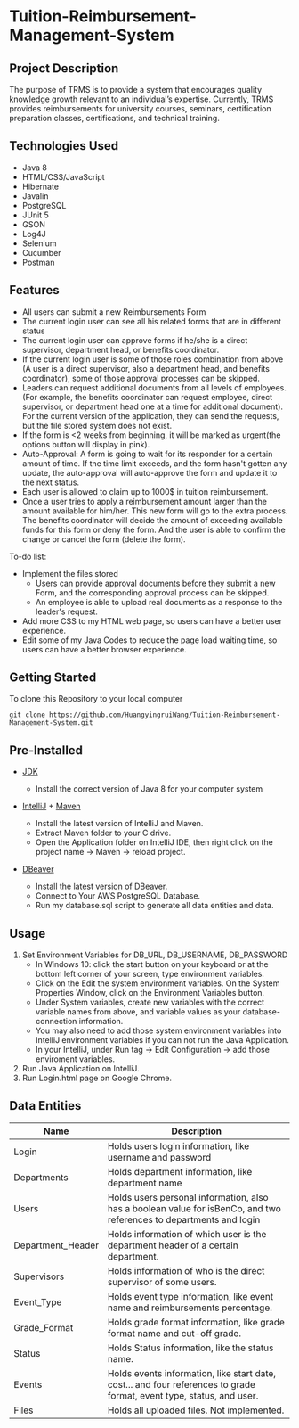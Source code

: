 # Tuition-Reimbursement-Management-System

## Project Description

The purpose of TRMS is to provide a system that encourages quality knowledge growth relevant to an individual’s expertise.   Currently, TRMS provides reimbursements for university courses, seminars, certification preparation classes, certifications, and technical training.

## Technologies Used

* Java 8
* HTML/CSS/JavaScript
* Hibernate
* Javalin
* PostgreSQL
* JUnit 5
* GSON
* Log4J
* Selenium
* Cucumber
* Postman

## Features

* All users can submit a new Reimbursements Form
* The current login user can see all his related forms that are in different status
* The current login user can approve forms if he/she is a direct supervisor, department head, or benefits coordinator.
* If the current login user is some of those roles combination from above (A user is a direct supervisor, also a department head, and benefits coordinator), some of those approval processes can be skipped.
* Leaders can request additional documents from all levels of employees. (For example, the benefits coordinator can request employee, direct supervisor, or department head one at a time for additional document). For the current version of the application, they can send the requests, but the file stored system does not exist.
* If the form is <2 weeks from beginning, it will be marked as urgent(the options button will display in pink).
* Auto-Approval: A form is going to wait for its responder for a certain amount of time. If the time limit exceeds, and the form hasn't gotten any update, the auto-approval will auto-approve the form and update it to the next status.
* Each user is allowed to claim up to 1000$ in tuition reimbursement. 
* Once a user tries to apply a reimbursement amount larger than the amount available for him/her. This new form will go to the extra process. The benefits coordinator will decide the amount of exceeding available funds for this form or deny the form. And the user is able to confirm the change or cancel the form (delete the form).

To-do list:
* Implement the files stored
   * Users can provide approval documents before they submit a new Form, and the corresponding approval process can be skipped.
   * An employee is able to upload real documents as a response to the leader's request.
* Add more CSS to my HTML web page, so users can have a better user experience.
* Edit some of my Java Codes to reduce the page load waiting time, so users can have a better browser experience.

## Getting Started
To clone this Repository to your local computer
```
git clone https://github.com/HuangyingruiWang/Tuition-Reimbursement-Management-System.git
```
## Pre-Installed 
* [JDK](<https://www.oracle.com/java/technologies/downloads/#java8>)
  * Install the correct version of Java 8 for your computer system

* [IntelliJ](<https://www.jetbrains.com/idea/download/#section=windows>) + [Maven](https://maven.apache.org/download.cgi)
  * Install the latest version of IntelliJ and Maven. 
  * Extract Maven folder to your C drive.
  * Open the Application folder on IntelliJ IDE, then right click on the project name -> Maven -> reload project. 

* [DBeaver](<https://dbeaver.io/>)
  * Install the latest version of DBeaver.
  * Connect to Your AWS PostgreSQL Database.
  * Run my database.sql script to generate all data entities and data.

## Usage
1. Set Environment Variables for DB_URL, DB_USERNAME, DB_PASSWORD
   * In Windows 10: click the start button on your keyboard or at the bottom left corner of your screen, type environment variables.
   * Click on the Edit the system environment variables. On the System Properties Window, click on the Environment Variables button. 
   * Under System variables, create new variables with the correct variable names from above, and variable values as your database-connection information.
   * You may also need to add those system environment variables into IntelliJ environment variables if you can not run the Java Application.
    * In your IntelliJ, under Run tag ->  Edit Configuration -> add those enviroment variables.
3. Run Java Application on IntelliJ.
4. Run Login.html page on Google Chrome.

## Data Entities

Name  | Description
------------- | -------------
Login  | Holds users login information, like username and password
Departments | Holds department information, like department name
Users  | Holds users personal information, also has a boolean value for isBenCo, and two references to departments and login
Department_Header | Holds information of which user is the department header of a certain department.
Supervisors | Holds information of who is the direct supervisor of some users.
Event_Type  | Holds event type information, like event name and reimbursements percentage.
Grade_Format  | Holds grade format information, like grade format name and cut-off grade.
Status  | Holds Status information, like the status name.
Events  | Holds events information, like start date, cost... and four references to grade format, event type, status, and user.
Files  |  Holds all uploaded files. Not implemented.
